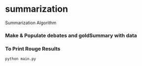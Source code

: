 # summarization
Summarization Algorithm

### Make & Populate debates and goldSummary with data

### To Print Rouge Results

```python main.py```


